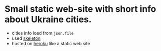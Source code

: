 # Small static web-site with short info about Ukraine cities.     

- cities info load from `json.file`
- used [skeleton](http://getskeleton.com)
- hosted on [heroku](https://heroku.com) like a static web site
